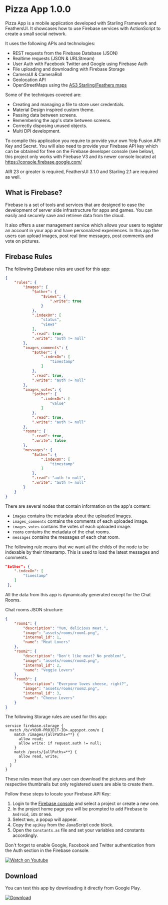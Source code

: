 # Pizza App 1.0.0

Pizza App is a mobile application developed with Starling Framework and FeathersUI. It showcases how to use Firebase services with ActionScript to create a small social network.

It uses the following APIs and technologies:

* REST requests from the Firebase Database (JSON)
* Realtime requests (JSON & URLStream)
* User Auth with Facebook Twitter and Google using Firebase Auth
* File uploading and downloading with Firebase Storage
* CameraUI & CameraRoll
* Geolocation API
* OpenStreetMaps using the [AS3 Starling/Feathers maps](https://github.com/ZwickTheGreat/feathers-maps)

Some of the techniques covered are:

* Creating and managing a file to store user credentials.
* Material Design inspired custom theme.
* Passing data between screens.
* Remembering the app's state between screens.
* Correctly disposing unused objects.
* Multi DPI development.

To compile this application you require to provide your own Yelp Fusion API Key and Secret. You will also need to provide your Firebase API key which can be obtained for free on the Firebase developer console (see below), this project only works with Firebase V3 and its newer console located at https://console.firebase.google.com/ 

AIR 23 or greater is required, FeathersUI 3.1.0 and Starling 2.1 are required as well.

## What is Firebase?

Firebase is a set of tools and services that are designed to ease the development of server side infrastructure for apps and games. You can easily and securely save and retrieve data from the cloud.

It also offers a user management service which allows your users to register an account in your app and have personalized experiences.
In this app the users can upload images, post real time messages, post comments and vote on pictures.

## Firebase Rules

The following Database rules are used for this app:

```json
{
    "rules": {
        "images": {
            "$other": {
                "$views": {
                    ".write": true
                }
            },
            ".indexOn": [
                "status",
                "views"
            ],
            ".read": true,
            ".write": "auth != null"
        },
        "images_comments": {
            "$other": {
                ".indexOn": [
                    "timestamp"
                ]
            },
            ".read": true,
            ".write": "auth != null"
        },
        "images_votes": {
            "$other": {
                ".indexOn": [
                    "value"
                ]
            },
            ".read": true,
            ".write": "auth != null"
        },
        "rooms": {
            ".read": true,
            ".write": false
        },
        "messages": {
            "$other": {
                ".indexOn": [
                    "timestamp"
                ]
            },
            ".read": "auth != null",
            ".write": "auth != null"
        }
    }
}
```

There are several nodes that contain information on the app's content: 

* `images` contains the metadata about the uploaded images.
* `images_comments` contains the comments of each uploaded image.
* `images_votes` contains the votes of each uploaded image.
* `rooms` contains the metadata of the chat rooms.
* `messages` contains the messages of each chat room.

The following rule means that we want all the childs of the node to be indexable by their timestamp. This is used to load the latest messages and comments.

```json
"$other": {
    ".indexOn": [
        "timestamp"
    ]
 },
```

All the data from this app is dynamically generated except for the Chat Rooms.

Chat rooms JSON structure:

```json
{
    "room1": {
        "description": "Yum, delicious meat.",
        "image": "assets/rooms/room1.png",
        "internal_id": 1,
        "name": "Meat Lovers"
    },
    "room2": {
        "description": "Don't like meat? No problem!",
        "image": "assets/rooms/room2.png",
        "internal_id": 2,
        "name": "Veggie Lovers"
    },
    "room3": {
        "description": "Everyone loves cheese, right?",
        "image": "assets/rooms/room3.png",
        "internal_id": 3,
        "name": "Cheese Lovers"
    }
}
```

The following Storage rules are used for this app:

```
service firebase.storage {
  match /b/<YOUR-PROJECT-ID>.appspot.com/o {
    match /images/{allPaths=**} {
      allow read;
      allow write: if request.auth != null;
    }
    match /posts/{allPaths=**} {
      allow read, write;
    }    
  }
}
```

These rules mean that any user can download the pictures and their respective thumbnails but only registered users are able to create them.

Follow these steps to locate your Firebase API Key:

1. Login to the [Firebase console](https://console.firebase.google.com/) and select a project or create a new one.
2. In the project home page you will be prompted to add Firebase to `Android`, `iOS` or `Web`.
3. Select `Web`, a popup will appear.
4. Copy the `apiKey` from the JavaScript code block.
5. Open the `Constants.as` file and set your variables and constants accordingly.

Don't forget to enable Google, Facebook and Twitter authentication from the Auth section in the Firebase console.

[![Watch on Youtube](http://i.imgur.com/pVtSIr0.png)](https://www.youtube.com/watch?v=klJvYV7Twv8)

## Download

You can test this app by downloading it directly from Google Play.

[![Download](http://i.imgur.com/He0deVa.png)](https://play.google.com/store/apps/details?id=air.im.phantom.pizza)